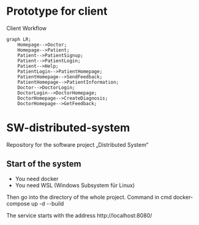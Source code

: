 # Prototype for client

Client Workflow

```mermaid
graph LR;
    Homepage-->Doctor;
    Homepage-->Patient;
    Patient-->PatientSignup;
    Patient-->PatientLogin;
    Patient-->Help;
    PatientLogin-->PatientHomepage;
    PatientHomepage-->SendFeedback;
    PatientHomepage-->PatientInformation;
    Doctor-->DoctorLogin;
    DoctorLogin-->DoctorHomepage;
    DoctorHomepage-->CreateDiagnosis;
    DoctorHomepage-->GetFeedback;
```
# SW-distributed-system
Repository for the software project „Distributed System“

## Start of the system
- You need docker
- You need WSL (Windows Subsystem für Linux)

Then go into the directory of the whole project.
Command in cmd docker-compose up -d --build

The service starts with the address http://localhost:8080/
